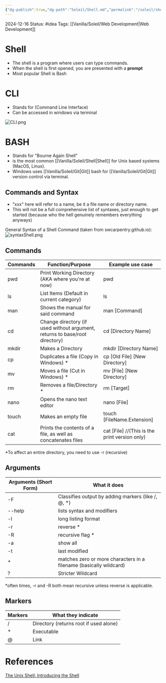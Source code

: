```yaml
---
{"dg-publish":true,"dg-path":"Soleil/Shell.md","permalink":"/soleil/shell/","created":"2024-12-16T17:00:58.089+08:00","updated":"2024-12-17T15:47:45.668+08:00"}
---
```


2024-12-16
Status: #idea
Tags: [[Vanilla/Soleil/Web Development\|Web Development]]
# Shell
- The shell is a program where users can type commands.
- When the shell is first opened, you are presented with a **prompt**
- Most popular Shell is Bash
# CLI
- Stands for (Command Line Interface)
- Can be accessed in windows via terminal

![CLI.png](/img/user/Vanilla/Files/CLI.png)
# BASH

- Stands for "Bourne Again Shell"
- is the most common [[Vanilla/Soleil/Shell\|Shell]] for Unix based systems (MacOS, Linux).
- Windows uses [[Vanilla/Soleil/Git\|Git]] bash for [[Vanilla/Soleil/Git\|Git]] version control via terminal.

## Commands and Syntax

- "xxx" here will refer to a name, be it a file name or directory name.
- This will not be a full comprehensive list of syntaxes, just enough to get started (because who the hell genuinely remembers everything anyways)


General Syntax of a Shell Command (taken from swcarpentry.github.io):
![syntaxShell.png](/img/user/Vanilla/Files/syntaxShell.png)


## Commands 
| Commands | Function/Purpose                                                            | Example use case                              |
| -------- | --------------------------------------------------------------------------- | --------------------------------------------- |
| pwd      | Print Working Directory (AKA where you're at now)                           | pwd                                           |
| ls       | List Items (Default in current category)                                    | ls                                            |
| man      | Shows the manual for said command                                           | man [Command]                                 |
| cd       | Change directory (if used without argument, returns to base/root directory) | cd [Directory Name]                           |
| mkdir    | Makes a Directory                                                           | mkdir [Directory Name]                        |
| cp       | Duplicates a file (Copy in Windows) *                                       | cp [Old File] [New Directory]                 |
| mv       | Moves a file (Cut in Windows) *                                             | mv [File] [New Directory]                     |
| rm       | Removes a file/Directory *                                                  | rm [Target]                                   |
| nano     | Opens the nano text editor                                                  | nano [File]                                   |
| touch    | Makes an empty file                                                         | touch [FileName.Extension]                    |
| cat      | Prints the contents of a file, as well as concatenates files                | cat [File] //(This is the print version only) |

*To affect an entire directory, you need to use -r (recursive)

## Arguments

| Arguments (Short Form) | What it does                                                       |
| ---------------------- | ------------------------------------------------------------------ |
| -F                     | Classifies output by adding markers (like /, @, *)                 |
| --help                 | lists syntax and modifiers                                         |
| -l                     | long listing format                                                |
| -r                     | reverse *                                                          |
| -R                     | recursive flag *                                                   |
| -a                     | show all                                                           |
| -t                     | last modified                                                      |
| *                      | matches zero or more characters in a filename (basically wildcard) |
| ?                      | Stricter Wildcard                                                  |

*often times, -r and -R both mean recursive unless reverse is applicable.
## Markers

| Markers | What they indicate                     |
| ------- | -------------------------------------- |
| /       | Directory (returns root if used alone) |
| *       | Executable                             |
| @       | Link                                   |


# References
[The Unix Shell: Introducing the Shell](https://swcarpentry.github.io/shell-novice/01-intro.html)